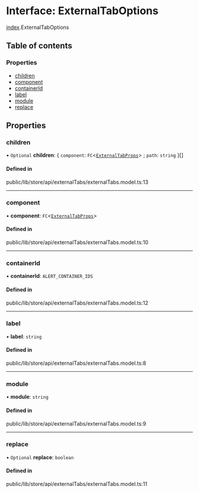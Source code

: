# Interface: ExternalTabOptions

[index](../wiki/index).ExternalTabOptions

## Table of contents

### Properties

- [children](../wiki/index.ExternalTabOptions#children-1)
- [component](../wiki/index.ExternalTabOptions#component-1)
- [containerId](../wiki/index.ExternalTabOptions#containerid-1)
- [label](../wiki/index.ExternalTabOptions#label-1)
- [module](../wiki/index.ExternalTabOptions#module-1)
- [replace](../wiki/index.ExternalTabOptions#replace-1)

## Properties

### children

• `Optional` **children**: { `component`: `FC`<[`ExternalTabProps`](../wiki/index.ExternalTabProps)\> ; `path`: `string`  }[]

#### Defined in

public/lib/store/api/externalTabs/externalTabs.model.ts:13

___

### component

• **component**: `FC`<[`ExternalTabProps`](../wiki/index.ExternalTabProps)\>

#### Defined in

public/lib/store/api/externalTabs/externalTabs.model.ts:10

___

### containerId

• **containerId**: `ALERT_CONTAINER_IDS`

#### Defined in

public/lib/store/api/externalTabs/externalTabs.model.ts:12

___

### label

• **label**: `string`

#### Defined in

public/lib/store/api/externalTabs/externalTabs.model.ts:8

___

### module

• **module**: `string`

#### Defined in

public/lib/store/api/externalTabs/externalTabs.model.ts:9

___

### replace

• `Optional` **replace**: `boolean`

#### Defined in

public/lib/store/api/externalTabs/externalTabs.model.ts:11
